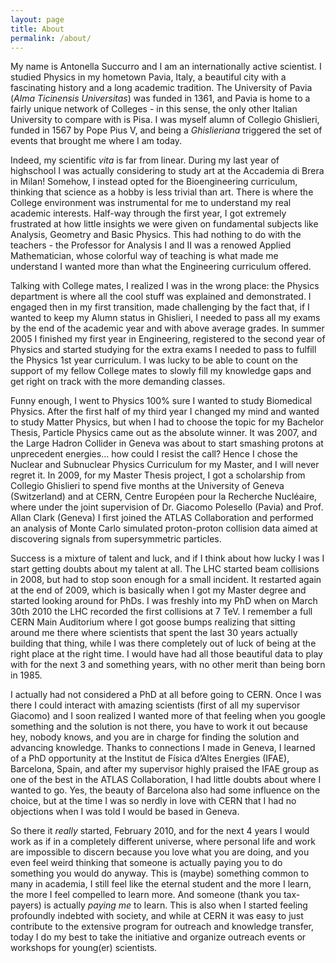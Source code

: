 ```yaml
---
layout: page
title: About
permalink: /about/
---
```


My name is Antonella Succurro and I am an internationally active scientist. I studied Physics in my hometown Pavia, Italy, a beautiful city with a fascinating history and a long academic tradition. The University of Pavia (*Alma Ticinensis Universitas*) was funded in 1361, and Pavia is home to a fairly unique network of Colleges - in this sense, the only other Italian University to compare with is Pisa. I was myself alumn of Collegio Ghislieri, funded in 1567 by Pope Pius V, and being a *Ghislieriana* triggered the set of events that brought me where I am today.

Indeed, my scientific *vita* is far from linear. During my last year of highschool I was actually considering to study art at the Accademia di Brera in Milan! Somehow, I instead opted for the Bioengineering curriculum, thinking that science as a hobby is less trivial than art. There is where the College environment was instrumental for me to understand my real academic interests. Half-way through the first year, I got extremely frustrated at how little insights we were given on fundamental subjects like Analysis, Geometry and Basic Physics. This had nothing to do with the teachers - the Professor for Analysis I and II was a renowed Applied Mathematician, whose colorful way of teaching is what made me understand I wanted more than what the Engineering curriculum offered.

Talking with College mates, I realized I was in the wrong place: the Physics department is where all the cool stuff was explained and demonstrated. I engaged then in my first transition, made challenging by the fact that, if I wanted to keep my Alumn status in Ghislieri, I needed to pass all my exams by the end of the academic year and with above average grades. In summer 2005 I finished my first year in Engineering, registered to the second year of Physics and started studying for the extra exams I needed to pass to fulfill the Physics 1st year curriculum. I was lucky to be able to count on the support of my fellow College mates to slowly fill my knowledge gaps and get right on track with the more demanding classes.

Funny enough, I went to Physics 100% sure I wanted to study Biomedical Physics. After the first half of my third year I changed my mind and wanted to study Matter Physics, but when I had to choose the topic for my Bachelor Thesis, Particle Physics came out as the absolute winner. It was 2007, and the Large Hadron Collider in Geneva was about to start smashing protons at unprecedent energies... how could I resist the call? Hence I chose the Nuclear and Subnuclear Physics Curriculum for my Master, and I will never regret it. In 2009, for my Master Thesis project, I got a scholarship from Collegio Ghislieri to spend five months at the University of Geneva (Switzerland) and at CERN, Centre Européen pour la Recherche Nucléaire, where under the joint supervision of Dr. Giacomo Polesello (Pavia) and Prof. Allan Clark (Geneva) I first joined the ATLAS Collaboration and performed an analysis of Monte Carlo simulated proton-proton collision data aimed at discovering signals from supersymmetric particles.

Success is a mixture of talent and luck, and if I think about how lucky I was I start getting doubts about my talent at all. The LHC started beam collisions in 2008, but had to stop soon enough for a small incident. It restarted again at the end of 2009, which is basically when I got my Master degree and started looking around for PhDs. I was freshly into my PhD when on March 30th 2010 the LHC recorded the first collisions at 7 TeV. I remember a full CERN Main Auditorium where I got goose bumps realizing that sitting around me there where scientists that spent the last 30 years actually building that thing, while I was there completely out of luck of being at the right place at the right time. I would have had all those beautiful data to play with for the next 3 and something years, with no other merit than being born in 1985.

I actually had not considered a PhD at all before going to CERN. Once I was there I could interact with amazing scientists (first of all my supervisor Giacomo) and I soon realized I wanted more of that feeling when you google something and the solution is not there, you have to work it out because hey, nobody knows, and you are in charge for finding the solution and advancing knowledge. Thanks to connections I made in Geneva, I learned of a PhD opportunity at the Institut de Física d’Altes Energies (IFAE), Barcelona, Spain, and after my supervisor highly praised the IFAE group as one of the best in the ATLAS Collaboration, I had little doubts about where I wanted to go. Yes, the beauty of Barcelona also had some influence on the choice, but at the time I was so nerdly in love with CERN that I had no objections when I was told I would be based in Geneva. 

So there it *really* started, February 2010, and for the next 4 years I would work as if in a completely different universe, where personal life and work are impossible to discern because you love what you are doing, and you even feel weird thinking that someone is actually paying you to do something you would do anyway. This is (maybe) something common to many in academia, I still feel like the eternal student and the more I learn, the more I feel compelled to learn more. And someone (thank you tax-payers) is actually *paying me* to learn. This is also when I started feeling profoundly indebted with society, and while at CERN it was easy to just contribute to the extensive program for outreach and knowledge transfer, today I do my best to take the initiative and organize outreach events or workshops for young(er) scientists.



